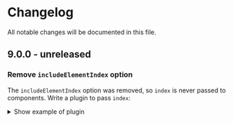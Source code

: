 # Changelog

All notable changes will be documented in this file.

## 9.0.0 - unreleased

### Remove `includeElementIndex` option

The `includeElementIndex` option was removed, so `index` is never passed to
components.
Write a plugin to pass `index`:

<details>
<summary>Show example of plugin</summary>

```jsx
import {visit} from 'unist-util-visit'

function rehypePluginAddingIndex() {
  /**
   * @param {import('hast').Root} tree
   * @returns {undefined}
   */
  return function (tree) {
    visit(tree, function (node, index) {
      if (node.type === 'element' && typeof index === 'number') {
        node.properties === index
      }
    })
  }
}
```

### Remove `rawSourcePos` option

The `rawSourcePos` option was removed, so `sourcePos` is never passed to
components.
All components are passed `node`, so you can get `node.position` from them.

### Remove `sourcePos` option

The `sourcePos` option was removed, so `data-sourcepos` is never passed to
elements.
Write a plugin to pass `index`:

<details>
<summary>Show example of plugin</summary>

```jsx
import {stringifyPosition} from 'unist-util-stringify-position'
import {visit} from 'unist-util-visit'

function rehypePluginAddingIndex() {
  /**
   * @param {import('hast').Root} tree
   * @returns {undefined}
   */
  return function (tree) {
    visit(tree, function (node) {
      if (node.type === 'element') {
        node.properties.dataSourcepos = stringifyPosition(node.position)
      }
    })
  }
}
```

### Remove extra props passed to certain components

When overwriting components, these props are no longer passed:

*   `inline` on `code`:
    — create a plugin or use `pre` for the block
*   `level` on `h1`, `h2`, `h3`, `h4`, `h5`, `h6`
    — check `node.tagName` instead
*   `checked` on `li`
    — check `task-list-item` class or check `props.children`
*   `index` on `li`
    — create a plugin
*   `ordered` on `li`
    — create a plugin or check the parent
*   `depth` on `ol`, `ul`
    — create a plugin
*   `ordered` on `ol`, `ul`
    — check `node.tagName` instead
*   `isHeader` on `td`, `th`
    — check `node.tagName` instead
*   `isHeader` on `tr`
    — create a plugin or check children

## 8.0.7 - 2023-04-12

*   [`c289176`](https://github.com/remarkjs/react-markdown/commit/c289176)
    Fix performance for keys
    by [**@wooorm**](https://github.com/wooorm)
    in [#738](https://github.com/remarkjs/react-markdown/pull/738)
*   [`9034dbd`](https://github.com/remarkjs/react-markdown/commit/9034dbd)
    Fix types in syntax highlight example
    by [**@dlqqq**](https://github.com/dlqqq)
    in [#736](https://github.com/remarkjs/react-markdown/pull/736)

**Full Changelog**: <https://github.com/remarkjs/react-markdown/compare/8.0.6...8.0.7>

## 8.0.6 - 2023-03-20

*   [`33ab015`](https://github.com/remarkjs/react-markdown/commit/33ab015)
    Update to TS 5\
    by [**@Methuselah96**](https://github.com/Methuselah96)
    in [#734](https://github.com/remarkjs/react-markdown/issues/734)

## 8.0.5 - 2023-01-17

*   [`d640d40`](https://github.com/remarkjs/react-markdown/commit/d640d40)
    Update to use `node16` module resolution in `tsconfig.json`\
    by [**@ChristianMurphy**](https://github.com/ChristianMurphy)
    in [#723](https://github.com/remarkjs/react-markdown/pull/723)
*   [`402fea3`](https://github.com/remarkjs/react-markdown/commit/402fea3)
    Fix typo in `plugins` deprecation message\
    by [**@marc2332**](https://github.com/marc2332)
    in [#719](https://github.com/remarkjs/react-markdown/pull/719)
*   [`4f98f73`](https://github.com/remarkjs/react-markdown/commit/4f98f73)
    Remove deprecated and unneeded `defaultProps`\
    by [**@Lepozepo**](https://github.com/Lepozepo)
    in [#718](https://github.com/remarkjs/react-markdown/pull/718)

## 8.0.4 - 2022-12-01

*   [`9b20440`](https://github.com/remarkjs/react-markdown/commit/9b20440)
    Fix type of `td`, `th` props\
    by [**@lucasassisrosa**](https://github.com/lucasassisrosa)
    in [#714](https://github.com/remarkjs/react-markdown/pull/714)
*   [`cfe075b`](https://github.com/remarkjs/react-markdown/commit/cfe075b)
    Add clarification of `alt` on `img` in docs\
    by [**@cballenar**](https://github.com/cballenar)
    in [#692](https://github.com/remarkjs/react-markdown/pull/692)

## 8.0.3 - 2022-04-20

*   [`a2fb833`](https://github.com/remarkjs/react-markdown/commit/a2fb833)
    Fix prop types of plugins\
    by [**@starpit**](https://github.com/starpit)
    in [#683](https://github.com/remarkjs/react-markdown/pull/683)

## 8.0.2 - 2022-03-31

*   [`2712227`](https://github.com/remarkjs/react-markdown/commit/2712227)
    Update `react-is`
*   [`704c3c6`](https://github.com/remarkjs/react-markdown/commit/704c3c6)
    Fix TypeScript bug by adding workaround\
    by [**@Methuselah96**](https://github.com/Methuselah96)
    in [#676](https://github.com/remarkjs/react-markdown/pull/676)

## 8.0.1 - 2022-03-14

*   [`c23ecf6`](https://github.com/remarkjs/react-markdown/commit/c23ecf6)
    Add missing dependency for types\
    by [**@Methuselah96**](https://github.com/Methuselah96)
    in [#675](https://github.com/remarkjs/react-markdown/pull/675)

## 8.0.0 - 2022-01-17

<a name="change-plugins-to-remarkplugins"></a>

*   [`cd845c9`](https://github.com/remarkjs/react-markdown/commit/cd845c9)
    Remove deprecated `plugins` option\
    (**migrate by renaming it to `remarkPlugins`**)
*   [`36e4916`](https://github.com/remarkjs/react-markdown/commit/36e4916)
    Update [`remark-rehype`](https://github.com/remarkjs/remark-rehype),
    add support for passing it options\
    by [**@peolic**](https://github.com/peolic)
    in [#669](https://github.com/remarkjs/react-markdown/pull/669)\
    (**migrate by removing `remark-footnotes` and updating `remark-gfm` if you
    were using them, otherwise you shouldn’t notice this**)

## 7.1.2 - 2022-01-02

*   [`656a4fa`](https://github.com/remarkjs/react-markdown/commit/656a4fa)
    Fix `ref` in types\
    by [**@ChristianMurphy**](https://github.com/ChristianMurphy)
    in [#668](https://github.com/remarkjs/react-markdown/pull/668)

## 7.1.1 - 2021-11-29

*   [`4185f06`](https://github.com/remarkjs/react-markdown/commit/4185f06)
    Add improved docs\
    by [**@wooorm**](https://github.com/wooorm)
    in [#657](https://github.com/remarkjs/react-markdown/pull/657)

## 7.1.0 - 2021-10-21

*   [`7b8a829`](https://github.com/remarkjs/react-markdown/commit/7b8a829)
    Add support for `SpecialComponents` to be any `ComponentType`\
    by [**@Methuselah96**](https://github.com/Methuselah96)
    in [#640](https://github.com/remarkjs/react-markdown/pull/640)
*   [`a7c26fc`](https://github.com/remarkjs/react-markdown/commit/a7c26fc)
    Remove warning on whitespace in tables

## 7.0.1 - 2021-08-26

*   [`ec387c2`](https://github.com/remarkjs/react-markdown/commit/ec387c2)
    Add improved type for `linkTarget` as string
*   [`5af6bc7`](https://github.com/remarkjs/react-markdown/commit/5af6bc7)
    Fix to correctly compile intrinsic types

## 7.0.0 - 2021-08-13

Welcome to version 7.
This a major release and therefore contains breaking changes.

### Breaking changes

*   [`01b11fe`](https://github.com/remarkjs/react-markdown/commit/01b11fe)
    [`c613efd`](https://github.com/remarkjs/react-markdown/commit/c613efd)
    [`a1e1c3f`](https://github.com/remarkjs/react-markdown/commit/a1e1c3f)
    [`aeee9ac`](https://github.com/remarkjs/react-markdown/commit/aeee9ac)
    Use ESM
    (please [read this](https://gist.github.com/sindresorhus/a39789f98801d908bbc7ff3ecc99d99c))
*   [`3dffd6a`](https://github.com/remarkjs/react-markdown/commit/3dffd6a)
    Update dependencies
    (upgrade all your plugins and this should go fine)

### Internals

*   [`8b5481c`](https://github.com/remarkjs/react-markdown/commit/8b5481c)
    [`fb1b512`](https://github.com/remarkjs/react-markdown/commit/fb1b512)
    [`144af79`](https://github.com/remarkjs/react-markdown/commit/144af79)
    Replace `jest` with `uvu`
*   [`8c572df`](https://github.com/remarkjs/react-markdown/commit/8c572df)
    Replace `rollup` with `esbuild`
*   [`8737eac`](https://github.com/remarkjs/react-markdown/commit/8737eac)
    [`28d4c75`](https://github.com/remarkjs/react-markdown/commit/28d4c75)
    [`b2dd046`](https://github.com/remarkjs/react-markdown/commit/b2dd046)
    Refactor code-style

## 6.0.3 - 2021-07-30

*   [`13367ed`](https://github.com/remarkjs/react-markdown/commit/13367ed)
    Fix types to include each element w/ its properties
*   [`0a1931a`](https://github.com/remarkjs/react-markdown/commit/0a1931a)
    Fix to add min version of `property-information`

## 6.0.2 - 2021-05-06

*   [`cefc02d`](https://github.com/remarkjs/react-markdown/commit/cefc02d)
    Add string type for `className`s
*   [`6355e45`](https://github.com/remarkjs/react-markdown/commit/6355e45)
    Fix to pass `vfile` to plugins
*   [`5cf6e1b`](https://github.com/remarkjs/react-markdown/commit/5cf6e1b)
    Fix to add warning when non-strings are given as `children`

## 6.0.1 - 2021-04-23

*   [`2e956be`](https://github.com/remarkjs/react-markdown/commit/2e956be)
    Fix whitespace in table elements
*   [`d36048a`](https://github.com/remarkjs/react-markdown/commit/d36048a)
    Add architecture section to readme

## 6.0.0 - 2021-04-15

Welcome to version 6.
This a major release and therefore contains breaking changes.

### Change `renderers` to `components`

`react-markdown` used to let you define components for *markdown* constructs
(`link`, `delete`, `break`, etc).
This proved complex as users didn’t know about those names or markdown
peculiarities (such as that there are fully formed links *and* link references).

See [**GH-549**](https://github.com/remarkjs/react-markdown/issues/549) for more
on why this changed.
See [**Appendix B: Components** in
`readme.md`](https://github.com/remarkjs/react-markdown#appendix-b-components)
for more on components.

<details>
<summary>Show example of needed change</summary>

Before (**broken**):

```jsx
<Markdown
  renderers={{
    // Use a fancy hr
    thematicBreak: ({node, ...props}) => <MyFancyRule {...props} />
  }}
>{`***`}</Markdown>
```

Now (**fixed**):

```jsx
<Markdown
  components={{
    // Use a fancy hr
    hr: ({node, ...props}) => <MyFancyRule {...props} />
  }}
>{`***`}</Markdown>
```

</details>

<details>
<summary>Show conversion table</summary>

| Type (`renderers`) | Tag names (`components`) |
| - | - |
| `blockquote` | `blockquote` |
| `break` | `br` |
| `code`, `inlineCode` | `code`, `pre`**​\*​** |
| `definition` | **†** |
| `delete` | `del`**‡** |
| `emphasis` | `em` |
| `heading` | `h1`, `h2`, `h3`, `h4`, `h5`, `h6`**§** |
| `html`, `parsedHtml`, `virtualHtml` | **‖** |
| `image`, `imageReference` | `img`**†** |
| `link`, `linkReference` | `a`**†** |
| `list` | `ol`, `ul`**¶** |
| `listItem` | `li` |
| `paragraph` | `p` |
| `root` | **​\*\*​** |
| `strong` | `strong` |
| `table` | `table`**‡** |
| `tableHead` | `thead`**‡** |
| `tableBody` | `tbody`**‡** |
| `tableRow` | `tr`**‡** |
| `tableCell` | `td`, `th`**‡** |
| `text` | |
| `thematicBreak` | `hr` |

*   **​\*​** It’s possible to differentiate between code based on the `inline`
    prop.
    Block code is also wrapped in a `pre`
*   **†** Resource (`[text](url)`) and reference (`[text][id]`) style links and
    images (and their definitions) are now resolved and treated the same
*   **‡** Available when using
    [`remark-gfm`](https://github.com/remarkjs/remark-gfm)
*   **§** It’s possible to differentiate between heading based on the `level`
    prop
*   **‖** When using `rehype-raw` (see below), components for those elements
    can also be used (for example, `abbr` for
    `<abbr title="HyperText Markup Language">HTML</abbr>`)
*   **¶** It’s possible to differentiate between lists based on the `ordered`
    prop
*   **​\*\*​** Wrap `ReactMarkdown` in a component instead

</details>

### Add `rehypePlugins`

We’ve added another plugin system:
[**rehype**](https://github.com/rehypejs/rehype).
It’s similar to remark (what we’re using for markdown) but for HTML.

There are many rehype plugins.
Some examples are
[`@mapbox/rehype-prism`](https://github.com/mapbox/rehype-prism)
(syntax highlighting with Prism),
[`rehype-katex`](https://github.com/remarkjs/remark-math/tree/HEAD/packages/rehype-katex)
(rendering math with KaTeX), or
[`rehype-autolink-headings`](https://github.com/rehypejs/rehype-autolink-headings)
(adding links to headings).

See [List of plugins](https://github.com/rehypejs/rehype/blob/main/doc/plugins.md)
for more plugins.

<details>
<summary>Show example of feature</summary>

```jsx
import rehypeHighlight from 'rehype-highlight'

<Markdown rehypePlugins={[rehypeHighlight]}>{`~~~js
console.log(1)
~~~`}</Markdown>
```

</details>

### Remove buggy HTML in markdown parser

In a lot of cases, you should not use HTML in markdown: it’s most always unsafe.
And it defeats much of the purpose of this project (not relying on
`dangerouslySetInnerHTML`).

`react-markdown` used to have an opt-in HTML parser with a bunch of bugs.
As we now support rehype plugins, we can defer that work to a rehype plugin.
To support HTML in markdown with `react-markdown`, use
[`rehype-raw`](https://github.com/rehypejs/rehype-raw).
The `astPlugins` and `allowDangerousHtml` (previously called `escapeHtml`) props
are no longer needed and were removed.

When using `rehype-raw`, you should probably use
[`rehype-sanitize`](https://github.com/rehypejs/rehype-sanitize)
too.

<details>
<summary>Show example of needed change</summary>

Before (**broken**):

```jsx
import MarkdownWithHtml from 'react-markdown/with-html'

<MarkdownWithHtml>{`# Hello, <i>world</i>!`}</MarkdownWithHtml>
```

Now (**fixed**):

```jsx
import Markdown from 'react-markdown'
import rehypeRaw from 'rehype-raw'
import rehypeSanitize from 'rehype-sanitize'

<Markdown rehypePlugins={[rehypeRaw, rehypeSanitize]}>{`# Hello, <i>world</i>!`}</Markdown>
```

</details>

### Change `source` to `children`

Instead of passing a `source` pass `children` instead:

<details>
<summary>Show example of needed change</summary>

Before (**broken**):

```jsx
<Markdown source="some\nmarkdown"></Markdown>
```

Now (**fixed**):

```jsx
<Markdown>{`some
markdown`}</Markdown>
```

Or (**also fixed**):

```jsx
<Markdown children={`some
markdown`} />
```

</details>

### Replace `allowNode`, `allowedTypes`, and `disallowedTypes`

Similar to the `renderers` to `components` change, the filtering options
also changed from being based on markdown names towards being based on HTML
names: `allowNode` to `allowElement`, `allowedTypes` to `allowedElements`, and
`disallowedTypes` to `disallowedElements`.

<details>
<summary>Show example of needed change</summary>

Before (**broken**):

```jsx
<Markdown
  // Skip images
  disallowedTypes={['image']}
>{`![alt text](./image.url)`}</Markdown>
```

Now (**fixed**):

```jsx
<Markdown
  // Skip images
  disallowedElements={['img']}
>{`![alt text](./image.url)`}</Markdown>
```

***

Before (**broken**):

```jsx
<Markdown
  // Skip h1
  allowNode={(node) => node.type !== 'heading' || node.depth !== 1}
>{`# main heading`}</Markdown>
```

Now (**fixed**):

```jsx
<Markdown
  // Skip h1
  allowElement={(element) => element.tagName !== 'h1'}
>{`# main heading`}</Markdown>
```

</details>

### Change `includeNodeIndex` to `includeElementIndex`

Similar to the `renderers` to `components` change, this option to pass more info
to components also changed from being based on markdown to being based on HTML.

<details>
<summary>Show example of needed change</summary>

Before (**broken**):

```jsx
<Markdown
  includeNodeIndex={true}
  renderers={{
    paragraph({node, index, parentChildCount, ...props}) => <MyFancyParagraph {...props} />
  }}
>{`Some text`}</Markdown>
```

Now (**fixed**):

```jsx
<Markdown
  includeElementIndex={true}
  components={{
    p({node, index, siblingsCount, ...props}) => <MyFancyParagraph {...props} />
  }}
>{`Some text`}</Markdown>
```

</details>

### Change signature of `transformLinkUri`, `linkTarget`

The second parameter of these functions (to rewrite `href` on `a` or to define
`target` on `a`) are now [hast](https://github.com/syntax-tree/hast) (HTML AST)
instead of [mdast](https://github.com/syntax-tree/mdast) (markdown AST).

### Change signature of `transformImageUri`

The second parameter of this function was always `undefined` and the fourth was
the `alt` (`string`) on the image.
The second parameter is now that `alt`.

### Remove support for React 15, IE11

We now use ES2015 (such as `Object.assign`) and removed certain hacks to work
with React 15 and older.

## 5.0.3 - 2020-10-23

*   [`bb0bdde`](https://github.com/remarkjs/react-markdown/commit/bb0bdde)
    Unlock peer dependency on React to allow v17
*   [`24e42bd`](https://github.com/remarkjs/react-markdown/commit/24e42bd)
    Fix exception on missing element from `html-to-react`
*   [`3d363e9`](https://github.com/remarkjs/react-markdown/commit/3d363e9)
    Fix umd browser build

## 5.0.2 - 2020-10-23

*   [`4dadaba`](https://github.com/remarkjs/react-markdown/commit/4dadaba)
    Fix to allow combining `allowedTypes`, `unwrapDisallowed` in types

## 5.0.1 - 2020-10-21

*   [`c3dc5ee`](https://github.com/remarkjs/react-markdown/commit/c3dc5ee)
    Fix to not crash on empty text nodes

## 5.0.0 - 2020-10-19

### BREAKING

#### Maintained by [unified](https://unifiedjs.com)

This project is now maintained by the unified collective, which also houses the
underlying tools used in `react-markdown`: hundreds of projects for working with
markdown and markup related things (including MDX).
We have cleaned the project: updated dependencies, improved
docs/tests/coverage/types, cleaned the issue tracker, and fixed a couple of
bugs, but otherwise *much should be the same*.

#### Upgrade `remark-parse`

The parser used in `react-markdown` has been upgraded to the latest version.
It is now 100% CommonMark compliant: that means it works the same as in other
places, such as Discourse, Reddit, Stack Overflow, and GitHub.
Note that GitHub does extend CommonMark: to match how Markdown works on GitHub,
use the [`remark-gfm`](https://github.com/remarkjs/remark-gfm) plugin.

*   [`remark-parse@9.0.0`](https://github.com/remarkjs/remark/releases/tag/remark-parse%409.0.0)
*   [`remark-parse@8.0.0`](https://github.com/remarkjs/remark/releases/tag/remark-parse%408.0.0)
*   [`remark-parse@7.0.0`](https://github.com/remarkjs/remark/releases/tag/remark-parse%407.0.0)
*   [`remark-parse@6.0.0`](https://github.com/remarkjs/remark/releases/tag/remark-parse%406.0.0)

#### New serializer property: `node`

A new `node` prop is passed to all non-tag/non-fragment renderers.
This contains the raw [mdast](https://github.com/syntax-tree/mdast) AST node,
which opens up a number of interesting possibilities.
The breaking change is for renderers which blindly spread their props to an
underlying component/tag.
For instance:

```jsx
<ReactMarkdown renderers={{link: props => <a {...props} />}} … />
```

Should now be written as:

```jsx
<ReactMarkdown renderers={{link: ({node, ...props}) => <a {...props} />}} … />
```

#### List/list item `tight` property replaced by `spread`

Previously, the `tight` property would hint as to whether or not list items
should be wrapped in paragraphs.
This logic has now been replaced by a new `spread` property, which behaves
slightly differently.
[Read more](https://github.com/remarkjs/remark/pull/364).

## 4.3.1 - 2020-01-05

### Fixes

*   (Typings) Fix incorrect typescript definitions (Peng Guanwen)

## 4.3.0 - 2020-01-02

### Fixes

*   (Typings) Add typings for `react-markdown/html-parser` (Peng Guanwen)

## 4.2.2 - 2019-09-03

### Fixes

*   (Typings) Inline `RemarkParseOptions` for now (Espen Hovlandsdal)

## 4.2.1 - 2019-09-01

### Fixes

*   (Typings) Fix incorrect import - `RemarkParseOptions` (Jakub Chrzanowski)

## 4.2.0 - 2019-09-01

### Added

*   Add support for plugins that use AST transformations (Frankie Ali)

### Fixes

*   (Typings) Add `parserOptions` to type defintions (Ted Piotrowski)
*   Allow renderer to be any React element type (Nathan Bierema)

## 4.1.0 - 2019-06-24

### Added

*   Add prop `parserOptions` to specify options for remark-parse (Kelvin Chan)

## 4.0.9 - 2019-06-22

### Fixes

*   (Typings) Make transformLinkUri & transformImageUri actually nullable
    (Florentin Luca Rieger)

## 4.0.8 - 2019-04-14

### Fixes

*   Fix HTML parsing of elements with a single child vs. multiple children
    (Nicolas Venegas)

## 4.0.7 - 2019-04-14

### Fixes

*   Fix matching of replaced non-void elements in HTML parser plugin (Nicolas
    Venegas)
*   Fix HTML parsing of multiple void elements (Nicolas Venegas)
*   Fix void element children invariant violation (Nicolas Venegas)

## 4.0.6 - 2019-01-04

### Fixes

*   Mitigate regex ddos by upgrading html-to-react (Christoph Werner)
*   Update typings to allow arbitrary node types (Jesse Pinho)
*   Readme: Add note about only parsing plugins working (Vincent Tunru)

## 4.0.4 - 2018-11-30

### Changed

*   Upgrade dependencies (Espen Hovlandsdal)

## 4.0.3 - 2018-10-11

### Fixes

*   Output paragraph element for last item in loose list (Jeremy Moseley)

## 4.0.2 - 2018-10-05

### Fixes

*   Fix text rendering in React versions lower than or equal to 15 (Espen
    Hovlandsdal)

## 4.0.1 - 2018-10-03

### Fixes

*   \[TypeScript] Fix TypeScript index signature for renderers (Linus Unnebäck)

## 4.0.0 - 2018-10-03

### BREAKING

*   `text` is now a first-class node + renderer
    — if you are using `allowedNodes`, it needs to be included in this list.
    Since it is now a React component, it will be passed an object of props
    instead of the old approach where a string was passed.
    `children` will contain the actual text string.
*   On React >= 16.2, if no `className` prop is provided, a fragment will be
    used instead of a div.
    To always render a div, pass `'div'` as the `root` renderer.
*   On React >= 16.2, escaped HTML will no longer be rendered with div/span
    containers
*   The UMD bundle now exports the component as `window.ReactMarkdown` instead
    of `window.reactMarkdown`

### Added

*   HTML parser plugin for full HTML compatibility (Espen Hovlandsdal)

### Fixes

*   URI transformer allows uppercase http/https URLs (Liam Kennedy)
*   \[TypeScript] Strongly type the keys of `renderers` (Linus Unnebäck)

## 3.6.0 - 2018-09-05

### Added

*   Add support for passing index info to renderers (Beau Roberts)

## 3.5.0 - 2018-09-03

### Added

*   Allow specifying `target` attribute for links (Marshall Smith)

## 3.4.1 - 2018-07-25

### Fixes

*   Bump dependency for mdast-add-list-metadata as it was using ES6 features
    (Espen Hovlandsdal)

## 3.4.0 - 2018-07-25

### Added

*   Add more metadata props to list and listItem (André Staltz)
    *   list: `depth`
    *   listItem: `ordered`, `index`

### Fixes

*   Make `source` property optional in typescript definition (gRoberts84)

## 3.3.4 - 2018-06-19

### Fixes

*   Fix bug where rendering empty link references (`[][]`) would fail (Dennis S)

## 3.3.3 - 2018-06-14

### Fixes

*   Fix bug where unwrapping certain disallowed nodes would fail (Petr Gazarov)

## 3.3.2 - 2018-05-07

### Changes

*   Add `rawSourcePos` property for passing structured source position info to
    renderers (Espen Hovlandsdal)

## 3.3.1 - 2018-05-07

### Changes

*   Pass properties of unknown nodes directly to renderer (Jesse Pinho)
*   Update TypeScript definition and prop types (ClassicDarkChocolate)

## 3.3.0 - 2018-03-06

### Added

*   Add support for fragment renderers (Benjamim Sonntag)

## 3.2.2 - 2018-02-26

### Fixes

*   Fix language escaping in code blocks (Espen Hovlandsdal)

## 3.2.1 - 2018-02-21

### Fixes

*   Pass the React key into an overridden text renderer (vanchagreen)

## 3.2.0 - 2018-02-12

### Added

*   Allow overriding text renderer (Thibaud Courtoison)

## 3.1.5 - 2018-02-03

### Fixes

*   Only use first language from code block (Espen Hovlandsdal)

## 3.1.4 - 2017-12-30

### Fixes

*   Enable transformImageUri for image references (evoye)

## 3.1.3 - 2017-12-16

### Fixes

*   Exclude babel config from npm package (Espen Hovlandsdal)

## 3.1.2 - 2017-12-16

### Fixes

*   Fixed partial table exception (Alexander Wong)

## 3.1.1 - 2017-12-11

### Fixes

*   Add readOnly property to checkboxes (Phil Rajchgot)

## 3.1.0 - 2017-11-30

### Added

*   Support for checkbox lists (Espen Hovlandsdal)

### Fixes

*   Better typings (Igor Kamyshev)

## 3.0.1 - 2017-11-21

### Added

*   *Experimental* support for plugins (Espen Hovlandsdal)

### Changes

*   Provide more arguments to `transformLinkUri`/`transformImageUri` (children,
    title, alt) (mudrz)

## 3.0.0 - 2017-11-20

### Notes

*   **FULL REWRITE**.
    Changed parser from CommonMark to Markdown.
    Big, breaking changes.
    See *BREAKING* below.

### Added

*   Table support!
    *   New types: `table`, `tableHead`, `tableBody`, `tableRow`, `tableCell`
*   New type: `delete` (`~~foo~~`)
*   New type: `imageReference`
*   New type: `linkReference`
*   New type: `definition`
*   Hacky, but basic support for React-native rendering of attributeless HTML
    nodes (`<kbd>`, `<sub>`, etc)

### BREAKING

*   Container props removed (`containerTagName`, `containerProps`), override
    `root` renderer instead
*   `softBreak` option removed.
    New solution will be added at some point in the future.
*   `escapeHtml` is now TRUE by default
*   `HtmlInline`/`HtmlBlock` are now named `html` (use `isBlock` prop to check\
    if inline or block)
*   Renderer names are camelcased and in certain cases, renamed.
    For instance:
    *   `Emph` => `emphasis`
    *   `Item` => `listItem`
    *   `Code` => `inlineCode`
    *   `CodeBlock` => `code`
    *   `linebreak`/`hardbreak` => `break`
*   All renderers: `literal` prop is now called `value`\* List renderer: `type`
    prop is now a boolean named `ordered` (`Bullet` => `false`, `Ordered` =>
    `true`)
*   `walker` prop removed.
    Code depending on this will have to be rewritten to use the `astPlugins`
    prop, which functions differently.
*   `allowNode` has new arguments (node, index, parent)
    — node has different props, see renderer props
*   `childBefore` and `childAfter` props removed.
    Use `root` renderer instead.
*   `parserOptions` removed (new parser, so the old options doesn’t make sense
    anymore)

## 2.5.1 - 2017-11-11

### Changes

*   Fix `<br/>` not having a node key (Alex Zaworski)

## 2.5.0 - 2017-04-10

### Changes

*   Fix deprecations for React v15.5 (Renée Kooi)

## 2.4.6 - 2017-03-14

### Changes

*   Fix too strict TypeScript definition (Rasmus Eneman)
*   Update JSON-loader info in readme to match webpack 2 (Robin Wieruch)

### Added

*   Add ability to pass options to the CommonMark parser (Evan Hensleigh)

## 2.4.4 - 2017-01-16

### Changes

*   Fixed TypeScript definitions (Kohei Asai)

## 2.4.3 - 2017-01-12

### Added

*   Added TypeScript definitions (Ibragimov Ruslan)

## 2.4.2 - 2016-07-09

### Added

*   Added UMD-build (`umd/react-markdown.js`) (Espen Hovlandsdal)

## 2.4.1 - 2016-07-09

### Changes

*   Update `commonmark-react-renderer`, fixing a bug with missing nodes
    (Espen Hovlandsdal)

## 2.4.0 - 2016-07-09

### Changes

*   Plain DOM-node renderers are now given only their respective props.
    Fixes warnings when using React >= 15.2 (Espen Hovlandsdal)

### Added

*   New `transformImageUri` option allows you to transform URIs for images
    (Petri Lehtinen)

## 2.3.0 - 2016-06-06

## Added

*   The `walker` instance is now passed to the `walker` callback function
    (Riku Rouvila)

## 2.2.0 - 2016-04-20

*   Add `childBefore`/`childAfter` options (Thomas Lindstrøm)

## 2.1.1 - 2016-03-25

*   Add `containerProps` option (Thomas Lindstrøm)

## 2.1.0 - 2016-03-12

### Changes

*   Join sibling text nodes into one text node (Espen Hovlandsdal)

## 2.0.1 - 2016-02-21

### Changed

*   Update `commonmark-react-renderer` dependency to latest version to add keys
    to all elements and simplify custom renderers

## 2.0.0 - 2016-02-21

### Changed

*   **Breaking change**: The renderer now requires Node 0.14 or higher.
    This is because the renderer uses stateless components internally.
*   **Breaking change**: `allowNode` now receives different properties in the
    options argument.
    See `README.md` for more details.
*   **Breaking change**: CommonMark has changed some type names.
    `Html` is now `HtmlInline`, `Header` is now `Heading` and `HorizontalRule`
    is now `ThematicBreak`.
    This affects the `allowedTypes` and `disallowedTypes` options.
*   **Breaking change**: A bug in the `allowedTypes`/`disallowedTypes` and
    `allowNode` options made them only applicable to certain types.
    In this version, all types are filtered, as expected.
*   **Breaking change**: Link URIs are now filtered through an XSS-filter by
    default, prefixing “dangerous” protocols such as `javascript:` with `x-`
    (eg: `javascript:alert('foo')` turns into `x-javascript:alert('foo')`).
    This can be overridden with the `transformLinkUri`-option.
    Pass `null` to disable the feature or a custom function to replace the
    built-in behaviour.

### Added

*   New `renderers` option allows you to customize which React component should
    be used for rendering given types.
    See `README.md` for more details.
    (Espen Hovlandsdal / Guillaume Plique)
*   New `unwrapDisallowed` option allows you to select if the contents of a
    disallowed node should be “unwrapped” (placed into the disallowed node
    position).
    For instance, setting this option to true and disallowing a link would still
    render the text of the link, instead of the whole link node and all it’s
    children disappearing.
    (Espen Hovlandsdal)
*   New `transformLinkUri` option allows you to transform URIs in links.
    By default, an XSS-filter is used, but you could also use this for use cases
    like transforming absolute to relative URLs, or similar.
    (Espen Hovlandsdal)

## 1.2.4 - 2016-01-28

### Changed

*   Rolled back dependencies because of breaking changes

## 1.2.3 - 2016-01-24

### Changed

*   Updated dependencies for both `commonmark` and `commonmark-react-parser` to
    work around an embarrassing oversight on my part.

## 1.2.2 - 2016-01-08

### Changed

*   Reverted change from 1.2.1 that uses the dist version.
    Instead, documentation is added that specified the need for `json-loader` to
    be enabled when using webpack.

## 1.2.1 - 2015-12-29

### Fixed

*   Use pre-built (dist version) of commonmark renderer in order to work around
    JSON-loader dependency.

## 1.2.0 - 2015-12-16

### Added

*   Added new `allowNode`-property.
    See README for details.

## 1.1.4 - 2015-12-14

### Fixed

*   Set correct `libraryTarget` to make UMD builds work as expected

## 1.1.3 - 2015-12-14

### Fixed

*   Update babel dependencies and run prepublish only as actual prepublish, not
    install

## 1.1.1 - 2015-11-28

### Fixed

*   Fixed issue with React external name in global environment (`react` vs `React`)

## 1.1.0 - 2015-11-22

### Changed

*   Add ability to allow/disallow specific node types (`allowedTypes`/`disallowedTypes`)

## 1.0.5 - 2015-10-22

### Changed

*   Moved React from dependency to peer dependency.
